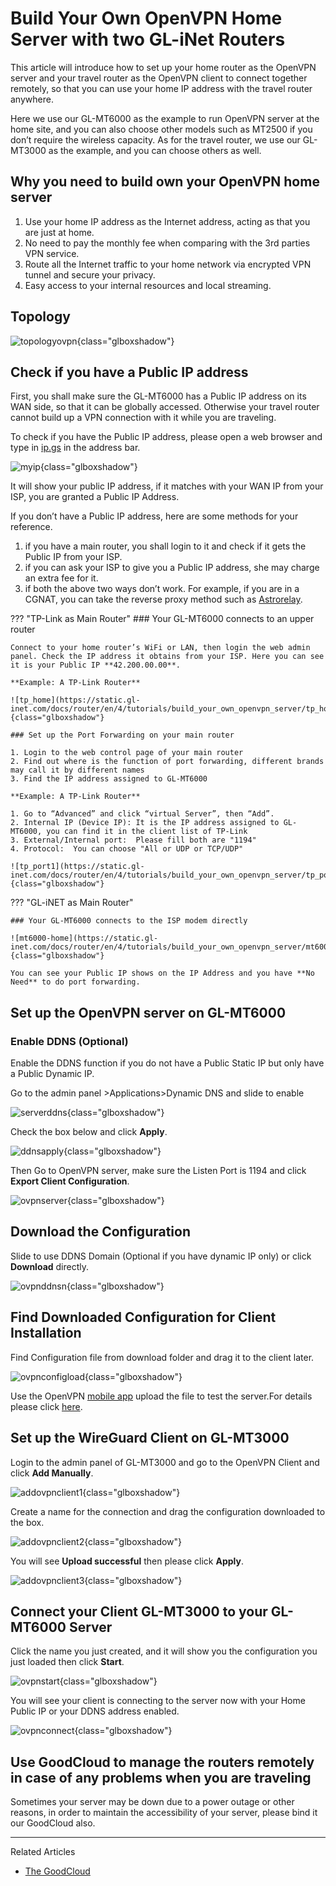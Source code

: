 # Build Your Own OpenVPN Home Server with two GL-iNet Routers

This article will introduce how to set up your home router as the OpenVPN server and your travel router as the OpenVPN client to connect together remotely, so that you can use your home IP address with the travel router anywhere.

Here we use our GL-MT6000 as the example to run OpenVPN server at the home site, and you can also choose other models such as MT2500 if you don’t require the wireless capacity. As for the travel router, we use our GL-MT3000 as the example, and you can choose others as well.

## Why you need to build own your OpenVPN home server

1. Use your home IP address as the Internet address, acting as that you are just at home.
2. No need to pay the monthly fee when comparing with the 3rd parties VPN service.
3. Route all the Internet traffic to your home network via encrypted VPN tunnel and secure your privacy.
4. Easy access to your internal resources and local streaming.

## Topology

![topologyovpn](https://static.gl-inet.com/docs/router/en/4/tutorials/build_your_own_openvpn_server/topologyovpn.jpg){class="glboxshadow"}

## Check if you have a Public IP address

First, you shall make sure the GL-MT6000 has a Public IP address on its WAN side, so that it can be globally accessed. Otherwise your travel router cannot build up a VPN connection with it while you are traveling.

To check if you have the Public IP address, please open a web browser and type in [ip.gs](https:ip.gs) in the address bar.

![myip](https://static.gl-inet.com/docs/router/en/4/tutorials/build_your_own_openvpn_server/myip.jpg){class="glboxshadow"}

It will show your public IP address, if it matches with your WAN IP from your ISP, you are granted a Public IP Address.

If you don’t have a Public IP address, here are some methods for your reference.

1. if you have a main router, you shall login to it and check if it gets the Public IP from your ISP.
2. if you can ask your ISP to give you a Public IP address, she may charge an extra fee for it.
3. if both the above two ways don’t work. For example, if you are in a CGNAT, you can take the reverse proxy method such as [Astrorelay](how_to_set_up_openvpn_server_via_astrorelay.md).

??? "TP-Link as Main Router"
    ### Your GL-MT6000 connects to an upper router

    Connect to your home router’s WiFi or LAN, then login the web admin panel. Check the IP address it obtains from your ISP. Here you can see it is your Public IP **42.200.00.00**.

    **Example: A TP-Link Router**

    ![tp_home](https://static.gl-inet.com/docs/router/en/4/tutorials/build_your_own_openvpn_server/tp_home.jpg){class="glboxshadow"}

    ### Set up the Port Forwarding on your main router

    1. Login to the web control page of your main router 
    2. Find out where is the function of port forwarding, different brands may call it by different names
    3. Find the IP address assigned to GL-MT6000

    **Example: A TP-Link Router**

    1. Go to “Advanced” and click “virtual Server”, then “Add”.
    2. Internal IP (Device IP): It is the IP address assigned to GL-MT6000, you can find it in the client list of TP-Link
    3. External/Internal port:  Please fill both are "1194"
    4. Protocol:  You can choose "All or UDP or TCP/UDP"

    ![tp_port1](https://static.gl-inet.com/docs/router/en/4/tutorials/build_your_own_openvpn_server/tp_port1.jpg){class="glboxshadow"}

??? "GL-iNET as Main Router"

    ### Your GL-MT6000 connects to the ISP modem directly

    ![mt6000-home](https://static.gl-inet.com/docs/router/en/4/tutorials/build_your_own_openvpn_server/mt6000_home.jpg){class="glboxshadow"}

    You can see your Public IP shows on the IP Address and you have **No Need** to do port forwarding.

## Set up the OpenVPN server on GL-MT6000

### Enable DDNS (Optional)

Enable the DDNS function if you do not have a Public Static IP but only have a Public Dynamic IP.

Go to the admin panel >Applications>Dynamic DNS and slide to enable

![serverddns](https://static.gl-inet.com/docs/router/en/4/tutorials/build_your_own_openvpn_server/serverddns.jpg){class="glboxshadow"}

Check the box below and click **Apply**.

![ddnsapply](https://static.gl-inet.com/docs/router/en/4/tutorials/build_your_own_openvpn_server/ddnsapply.jpg){class="glboxshadow"}

Then Go to OpenVPN server, make sure the Listen Port is 1194 and click **Export Client Configuration**.

![ovpnserver](https://static.gl-inet.com/docs/router/en/4/tutorials/build_your_own_openvpn_server/ovpnserver.jpg){class="glboxshadow"}

## Download the Configuration

Slide to use DDNS Domain (Optional if you have dynamic IP only) or click **Download** directly.

![ovpnddnsn](https://static.gl-inet.com/docs/router/en/4/tutorials/build_your_own_openvpn_server/ovpnddns.jpg){class="glboxshadow"}

## Find Downloaded Configuration for Client Installation

Find Configuration file from download folder and drag it to the client later.

![ovpnconfigload](https://static.gl-inet.com/docs/router/en/4/tutorials/build_your_own_openvpn_server/ovpnconfigload.jpg){class="glboxshadow"}

Use the OpenVPN [mobile app](https://openvpn.net/client/) upload the file to test the server.For details please click [here](../interface_guide/openvpn_server.md#to-check-if-openvpn-server-is-working-properly).


## Set up the WireGuard Client on GL-MT3000

Login to the admin panel of GL-MT3000 and go to the OpenVPN Client and click **Add Manually**.

![addovpnclient1](https://static.gl-inet.com/docs/router/en/4/tutorials/build_your_own_openvpn_server/addovpnclient1.jpg){class="glboxshadow"}

Create a name for the connection and drag the configuration downloaded to the box.

![addovpnclient2](https://static.gl-inet.com/docs/router/en/4/tutorials/build_your_own_openvpn_server/addovpnclient2.jpg){class="glboxshadow"}

You will see **Upload successful** then please click **Apply**.

![addovpnclient3](https://static.gl-inet.com/docs/router/en/4/tutorials/build_your_own_openvpn_server/addovpnclient3.jpg){class="glboxshadow"}

## Connect your Client GL-MT3000 to your GL-MT6000 Server

Click the name you just created, and it will show you the configuration you just loaded then click **Start**.

![ovpnstart](https://static.gl-inet.com/docs/router/en/4/tutorials/build_your_own_openvpn_server/ovpnstart.jpg){class="glboxshadow"}

You will see your client is connecting to the server now with your Home Public IP or your DDNS address enabled.

![ovpnconnect](https://static.gl-inet.com/docs/router/en/4/tutorials/build_your_own_openvpn_server/ovpnconnect.jpg){class="glboxshadow"}

## Use GoodCloud to manage the routers remotely in case of any problems when you are traveling

Sometimes your server may be down due to a power outage or other reasons, in order to maintain the accessibility of your server, please bind it our GoodCloud also. 

---

Related Articles

- [The GoodCloud](../interface_guide/cloud.md)
